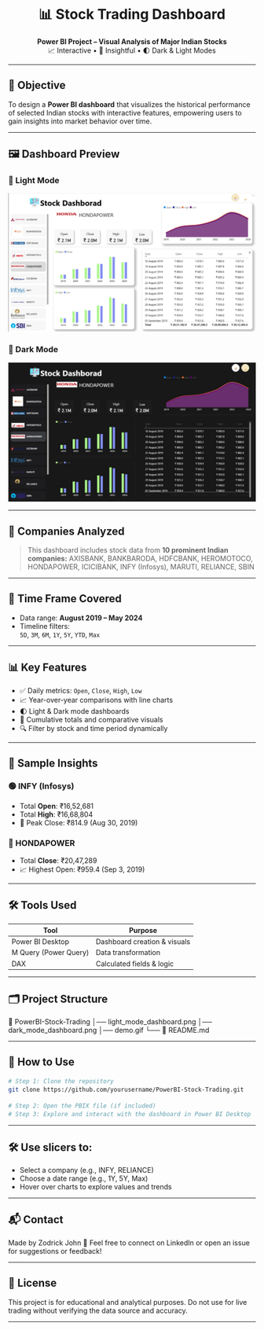 <h1 align="center">📊 Stock Trading Dashboard</h1>
<p align="center">
  <b>Power BI Project – Visual Analysis of Major Indian Stocks</b><br>
  📈 Interactive • 🧠 Insightful • 🌓 Dark & Light Modes
</p>

---

## 🧠 Objective

To design a **Power BI dashboard** that visualizes the historical performance of selected Indian stocks with interactive features, empowering users to gain insights into market behavior over time.

---

## 🖼️ Dashboard Preview

### 🔹 Light Mode  
<p align="center">
  <img src="IMG-20250715-WA0008.jpg" alt="Light Mode Dashboard" width="700"/>
</p>

### 🔸 Dark Mode  
<p align="center">
  <img src="IMG-20250715-WA0007.jpg" alt="Dark Mode Dashboard" width="700"/>
</p>

---

## 🏢 Companies Analyzed

> This dashboard includes stock data from **10 prominent Indian companies:**
AXISBANK, BANKBARODA, HDFCBANK, HEROMOTOCO, HONDAPOWER,
ICICIBANK, INFY (Infosys), MARUTI, RELIANCE, SBIN

---

## 📅 Time Frame Covered

- Data range: **August 2019 – May 2024**
- Timeline filters:  
  `5D`, `3M`, `6M`, `1Y`, `5Y`, `YTD`, `Max`

---

## 📊 Key Features

- ✅ Daily metrics: `Open`, `Close`, `High`, `Low`
- 📈 Year-over-year comparisons with line charts
- 🌓 Light & Dark mode dashboards
- 📌 Cumulative totals and comparative visuals
- 🔍 Filter by stock and time period dynamically

---

## 📌 Sample Insights

### 🟢 INFY (Infosys)
- Total **Open**: ₹16,52,681  
- Total **High**: ₹16,68,804  
- 📌 Peak Close: ₹814.9 (Aug 30, 2019)

### 🔵 HONDAPOWER
- Total **Close**: ₹20,47,289  
- 📈 Highest Open: ₹959.4 (Sep 3, 2019)

---

## 🛠️ Tools Used

| Tool             | Purpose                      |
|------------------|-------------------------------|
| Power BI Desktop | Dashboard creation & visuals |
| M Query (Power Query) | Data transformation      |
| DAX              | Calculated fields & logic     |

---

## 🗂️ Project Structure

📁 PowerBI-Stock-Trading
│── light_mode_dashboard.png
│── dark_mode_dashboard.png
│── demo.gif
└── 📄 README.md

---

## 🚀 How to Use

```bash
# Step 1: Clone the repository
git clone https://github.com/yourusername/PowerBI-Stock-Trading.git

# Step 2: Open the PBIX file (if included)
# Step 3: Explore and interact with the dashboard in Power BI Desktop
```

---

## 🛠️ Use slicers to:

- Select a company (e.g., INFY, RELIANCE)
- Choose a date range (e.g., 1Y, 5Y, Max)
- Hover over charts to explore values and trends

---

## 📬 Contact

Made by Zodrick John
💌 Feel free to connect on LinkedIn or open an issue for suggestions or feedback!

---

## 📘 License

This project is for educational and analytical purposes.
Do not use for live trading without verifying the data source and accuracy.

---
